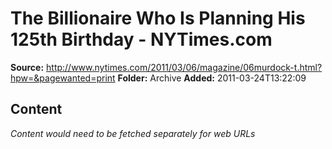 # The Billionaire Who Is Planning His 125th Birthday - NYTimes.com

**Source:** http://www.nytimes.com/2011/03/06/magazine/06murdock-t.html?hpw=&pagewanted=print
**Folder:** Archive
**Added:** 2011-03-24T13:22:09




## Content
*Content would need to be fetched separately for web URLs*
